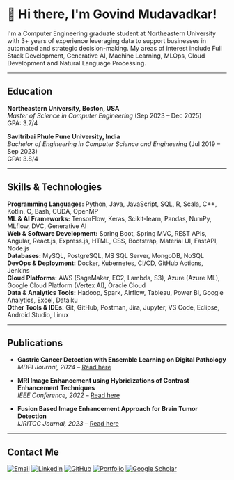 # 👋 Hi there, I'm Govind Mudavadkar!

I'm a Computer Engineering graduate student at Northeastern University with 3+ years of experience leveraging data to support businesses in automated and strategic decision-making. My areas of interest include Full Stack Development, Generative AI, Machine Learning, MLOps, Cloud Development and Natural Language Processing.

---

## Education

**Northeastern University, Boston, USA**  
*Master of Science in Computer Engineering* (Sep 2023 – Dec 2025)  
GPA: 3.7/4  

**Savitribai Phule Pune University, India**  
*Bachelor of Engineering in Computer Science and Engineering* (Jul 2019 – Sep 2023)  
GPA: 3.8/4  

---

## Skills & Technologies

**Programming Languages:** Python, Java, JavaScript, SQL, R, Scala, C++, Kotlin, C, Bash, CUDA, OpenMP  
**ML & AI Frameworks:** TensorFlow, Keras, Scikit-learn, Pandas, NumPy, MLflow, DVC, Generative AI  
**Web & Software Development:** Spring Boot, Spring MVC, REST APIs, Angular, React.js, Express.js, HTML, CSS, Bootstrap, Material UI, FastAPI, Node.js  
**Databases:** MySQL, PostgreSQL, MS SQL Server, MongoDB, NoSQL  
**DevOps & Deployment:** Docker, Kubernetes, CI/CD, GitHub Actions, Jenkins  
**Cloud Platforms:** AWS (SageMaker, EC2, Lambda, S3), Azure (Azure ML), Google Cloud Platform (Vertex AI), Oracle Cloud  
**Data & Analytics Tools:** Hadoop, Spark, Airflow, Tableau, Power BI, Google Analytics, Excel, Dataiku  
**Other Tools & IDEs:** Git, GitHub, Postman, Jira, Jupyter, VS Code, Eclipse, Android Studio, Linux

---

## Publications

- **Gastric Cancer Detection with Ensemble Learning on Digital Pathology**  
  *MDPI Journal, 2024* – [Read here]([https://www.mdpi.com/journal/your-article](https://www.mdpi.com/2075-4418/14/16/1746))

- **MRI Image Enhancement using Hybridizations of Contrast Enhancement Techniques**  
  *IEEE Conference, 2022* – [Read here]([https://ieeexplore.ieee.org/document/your-paper](https://ieeexplore.ieee.org/document/10060125))

- **Fusion Based Image Enhancement Approach for Brain Tumor Detection**  
  *IJRITCC Journal, 2023* – [Read here]([https://www.ijritcc.org/view_abstract.php?title=your-paper](https://doi.org/10.17762/ijritcc.v11i10.8610))

---

## Contact Me

[![Email](https://img.shields.io/badge/Email-D14836?style=flat-square&logo=gmail&logoColor=white)](mailto:mudavadkar.g@northeastern.edu)
[![LinkedIn](https://img.shields.io/badge/LinkedIn-0077B5?style=flat-square&logo=linkedin&logoColor=white)](https://www.linkedin.com/in/govind-mudavadkar)
[![GitHub](https://img.shields.io/badge/GitHub-100000?style=flat-square&logo=github&logoColor=white)](https://github.com/Govindrm7)
[![Portfolio](https://img.shields.io/badge/Portfolio-000000?style=flat-square&logo=vercel&logoColor=white)](https://govindrm7.github.io/My_Portfolio/)
[![Google Scholar](https://img.shields.io/badge/Google%20Scholar-4285F4?style=flat-square&logo=google-scholar&logoColor=white)](https://scholar.google.com/citations?user=ya14RFUAAAAJ&hl=en)

